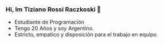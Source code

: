 ### Hi, Im Tiziano Rossi Raczkoski 👋

- Estudiante de Programación
- Tengo 20 Años y soy Argentino.
- Estricto, empatico y disposición para el trabajo en equipo.
  

<!--
**TiziRR/TiziRR** is a ✨ _special_ ✨ repository because its `README.md` (this file) appears on your GitHub profile.
-->
